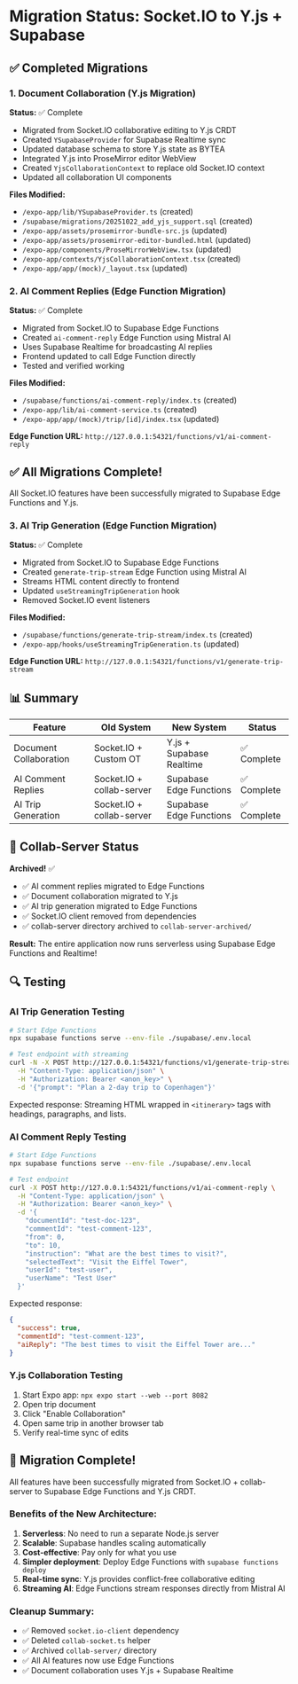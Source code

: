 # Migration Status: Socket.IO to Y.js + Supabase

## ✅ Completed Migrations

### 1. Document Collaboration (Y.js Migration)
**Status:** ✅ Complete

- Migrated from Socket.IO collaborative editing to Y.js CRDT
- Created `YSupabaseProvider` for Supabase Realtime sync
- Updated database schema to store Y.js state as BYTEA
- Integrated Y.js into ProseMirror editor WebView
- Created `YjsCollaborationContext` to replace old Socket.IO context
- Updated all collaboration UI components

**Files Modified:**
- `/expo-app/lib/YSupabaseProvider.ts` (created)
- `/supabase/migrations/20251022_add_yjs_support.sql` (created)
- `/expo-app/assets/prosemirror-bundle-src.js` (updated)
- `/expo-app/assets/prosemirror-editor-bundled.html` (updated)
- `/expo-app/components/ProseMirrorWebView.tsx` (updated)
- `/expo-app/contexts/YjsCollaborationContext.tsx` (created)
- `/expo-app/app/(mock)/_layout.tsx` (updated)

### 2. AI Comment Replies (Edge Function Migration)
**Status:** ✅ Complete

- Migrated from Socket.IO to Supabase Edge Functions
- Created `ai-comment-reply` Edge Function using Mistral AI
- Uses Supabase Realtime for broadcasting AI replies
- Frontend updated to call Edge Function directly
- Tested and verified working

**Files Modified:**
- `/supabase/functions/ai-comment-reply/index.ts` (created)
- `/expo-app/lib/ai-comment-service.ts` (created)
- `/expo-app/app/(mock)/trip/[id]/index.tsx` (updated)

**Edge Function URL:** `http://127.0.0.1:54321/functions/v1/ai-comment-reply`

## ✅ All Migrations Complete!

All Socket.IO features have been successfully migrated to Supabase Edge Functions and Y.js.

### 3. AI Trip Generation (Edge Function Migration)
**Status:** ✅ Complete

- Migrated from Socket.IO to Supabase Edge Functions
- Created `generate-trip-stream` Edge Function using Mistral AI
- Streams HTML content directly to frontend
- Updated `useStreamingTripGeneration` hook
- Removed Socket.IO event listeners

**Files Modified:**
- `/supabase/functions/generate-trip-stream/index.ts` (created)
- `/expo-app/hooks/useStreamingTripGeneration.ts` (updated)

**Edge Function URL:** `http://127.0.0.1:54321/functions/v1/generate-trip-stream`

## 📊 Summary

| Feature | Old System | New System | Status |
|---------|-----------|------------|--------|
| Document Collaboration | Socket.IO + Custom OT | Y.js + Supabase Realtime | ✅ Complete |
| AI Comment Replies | Socket.IO + collab-server | Supabase Edge Functions | ✅ Complete |
| AI Trip Generation | Socket.IO + collab-server | Supabase Edge Functions | ✅ Complete |

## 🎯 Collab-Server Status

**Archived!** ✅

- ✅ AI comment replies migrated to Edge Functions
- ✅ Document collaboration migrated to Y.js
- ✅ AI trip generation migrated to Edge Functions
- ✅ Socket.IO client removed from dependencies
- ✅ collab-server directory archived to `collab-server-archived/`

**Result:** The entire application now runs serverless using Supabase Edge Functions and Realtime!

## 🔍 Testing

### AI Trip Generation Testing
```bash
# Start Edge Functions
npx supabase functions serve --env-file ./supabase/.env.local

# Test endpoint with streaming
curl -N -X POST http://127.0.0.1:54321/functions/v1/generate-trip-stream \
  -H "Content-Type: application/json" \
  -H "Authorization: Bearer <anon_key>" \
  -d '{"prompt": "Plan a 2-day trip to Copenhagen"}'
```

Expected response: Streaming HTML wrapped in `<itinerary>` tags with headings, paragraphs, and lists.

### AI Comment Reply Testing
```bash
# Start Edge Functions
npx supabase functions serve --env-file ./supabase/.env.local

# Test endpoint
curl -X POST http://127.0.0.1:54321/functions/v1/ai-comment-reply \
  -H "Content-Type: application/json" \
  -H "Authorization: Bearer <anon_key>" \
  -d '{
    "documentId": "test-doc-123",
    "commentId": "test-comment-123",
    "from": 0,
    "to": 10,
    "instruction": "What are the best times to visit?",
    "selectedText": "Visit the Eiffel Tower",
    "userId": "test-user",
    "userName": "Test User"
  }'
```

Expected response:
```json
{
  "success": true,
  "commentId": "test-comment-123",
  "aiReply": "The best times to visit the Eiffel Tower are..."
}
```

### Y.js Collaboration Testing
1. Start Expo app: `npx expo start --web --port 8082`
2. Open trip document
3. Click "Enable Collaboration"
4. Open same trip in another browser tab
5. Verify real-time sync of edits

## 🎉 Migration Complete!

All features have been successfully migrated from Socket.IO + collab-server to Supabase Edge Functions and Y.js CRDT.

### Benefits of the New Architecture:
1. **Serverless**: No need to run a separate Node.js server
2. **Scalable**: Supabase handles scaling automatically
3. **Cost-effective**: Pay only for what you use
4. **Simpler deployment**: Deploy Edge Functions with `supabase functions deploy`
5. **Real-time sync**: Y.js provides conflict-free collaborative editing
6. **Streaming AI**: Edge Functions stream responses directly from Mistral AI

### Cleanup Summary:
- ✅ Removed `socket.io-client` dependency
- ✅ Deleted `collab-socket.ts` helper
- ✅ Archived `collab-server/` directory
- ✅ All AI features now use Edge Functions
- ✅ Document collaboration uses Y.js + Supabase Realtime
